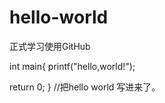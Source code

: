 # hello-world
正式学习使用GitHub

int main{
  printf("hello,world!");


  return 0;
}
//把hello world 写进来了。
